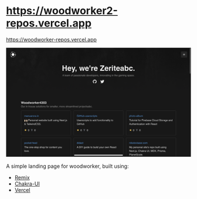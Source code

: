 # https://woodworker2-repos.vercel.app

https://woodworker-repos.vercel.app

<p align="center">
  <img src="screenshot-woodworker2-repos.png" alt="Next.js and TypeScript">
</p>

A simple landing page for woodworker, built using:

* [Remix](https://remix.run/)
* [Chakra-UI](https://chakra-ui.com/)
* [Vercel](https://vercel.com/)
